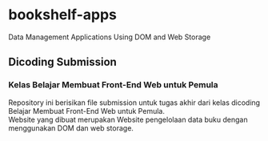 # bookshelf-apps
Data Management Applications Using DOM and Web Storage


## Dicoding Submission
### Kelas Belajar Membuat Front-End Web untuk Pemula

Repository ini berisikan file submission untuk tugas akhir dari kelas dicoding Belajar Membuat Front-End Web untuk Pemula.
<br >
Website yang dibuat merupakan Website pengelolaan data buku dengan menggunakan DOM dan web storage.

